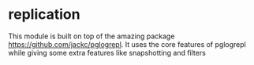 # replication

This module is built on top of the amazing package https://github.com/jackc/pglogrepl.
It uses the core features of pglogrepl while giving some extra features like snapshotting and filters